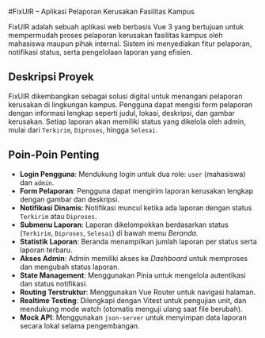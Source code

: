 #FixUIR – Aplikasi Pelaporan Kerusakan Fasilitas Kampus

FixUIR adalah sebuah aplikasi web berbasis Vue 3 yang bertujuan untuk mempermudah proses pelaporan kerusakan fasilitas kampus oleh mahasiswa maupun pihak internal. Sistem ini menyediakan fitur pelaporan, notifikasi status, serta pengelolaan laporan yang efisien.

## Deskripsi Proyek
FixUIR dikembangkan sebagai solusi digital untuk menangani pelaporan kerusakan di lingkungan kampus. Pengguna dapat mengisi form pelaporan dengan informasi lengkap seperti judul, lokasi, deskripsi, dan gambar kerusakan. Setiap laporan akan memiliki status yang dikelola oleh admin, mulai dari `Terkirim`, `Diproses`, hingga `Selesai`.

## Poin-Poin Penting
- **Login Pengguna**: Mendukung login untuk dua role: `user` (mahasiswa) dan `admin`.
- **Form Pelaporan**: Pengguna dapat mengirim laporan kerusakan lengkap dengan gambar dan deskripsi.
- **Notifikasi Dinamis**: Notifikasi muncul ketika ada laporan dengan status `Terkirim` atau `Diproses`.
- **Submenu Laporan**: Laporan dikelompokkan berdasarkan status (`Terkirim`, `Diproses`, `Selesai`) di bawah menu *Beranda*.
- **Statistik Laporan**: Beranda menampilkan jumlah laporan per status serta laporan terbaru.
- **Akses Admin**: Admin memiliki akses ke *Dashboard* untuk memproses dan mengubah status laporan.
- **State Management**: Menggunakan Pinia untuk mengelola autentikasi dan status notifikasi.
- **Routing Terstruktur**: Menggunakan Vue Router untuk navigasi halaman.
- **Realtime Testing**: Dilengkapi dengan Vitest untuk pengujian unit, dan mendukung mode watch (otomatis menguji ulang saat file berubah).
- **Mock API**: Menggunakan `json-server` untuk menyimpan data laporan secara lokal selama pengembangan.

